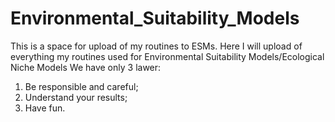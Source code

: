 # Environmental_Suitability_Models
This is a space for upload of my routines to ESMs. 
Here I will upload of everything my routines used for Environmental Suitability Models/Ecological Niche Models
We have only 3 lawer:

1) Be responsible and careful;
2) Understand your results;
3) Have fun.
